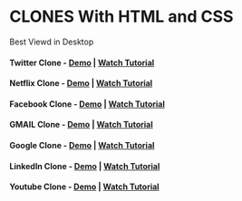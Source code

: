# CLONES With HTML and CSS

Best Viewd in Desktop

#### Twitter Clone - <a href="https://somanath-goudar.github.io/html-css-projects/twitter-clone/">Demo</a> | <a href="https://youtu.be/TSsPAOmTFsM">Watch Tutorial</a>
#### Netflix Clone - <a href="https://somanath-goudar.github.io/html-css-projects/netflix-clone/">Demo</a> | <a href="https://youtu.be/9nywQdjKnJI">Watch Tutorial</a>
#### Facebook Clone - <a href="https://somanath-goudar.github.io/html-css-projects/facebook-clone/">Demo</a> | <a href="https://youtu.be/-pUVDYFVFpw">Watch Tutorial</a>
#### GMAIL Clone - <a href="https://somanath-goudar.github.io/html-css-projects/gmail-clone/">Demo</a> | <a href="https://youtu.be/ZgUehcvVx7g">Watch Tutorial</a>
#### Google Clone - <a href="https://somanath-goudar.github.io/html-css-projects/google-clone/">Demo</a> | <a href="https://youtu.be/zhH9uvTOyQM">Watch Tutorial</a>
#### LinkedIn Clone - <a href="https://somanath-goudar.github.io/html-css-projects/linkedin-clone/">Demo</a> | <a href="https://youtu.be/RnN6r0fTbvQ">Watch Tutorial</a>
#### Youtube Clone - <a href="https://somanath-goudar.github.io/html-css-projects/youtube-clone/">Demo</a> | <a href="https://youtu.be/pOAwQ0FkVz8">Watch Tutorial</a>
